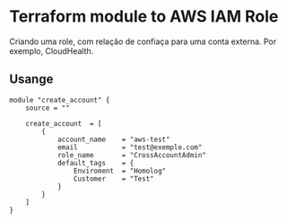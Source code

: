 # Terraform module to AWS IAM Role
Criando uma role, com relação de confiaça para uma conta externa. Por exemplo, CloudHealth.

## Usange
```hcl
module "create_account" {
    source = ""

    create_account  = [
        {
            account_name    = "aws-test"
            email           = "test@exemple.com"
            role_name       = "CrossAccountAdmin"
            default_tags    = {
                Enviroment  = "Homolog"
                Customer    = "Test"
            }
        }
    ]  
} 

```
